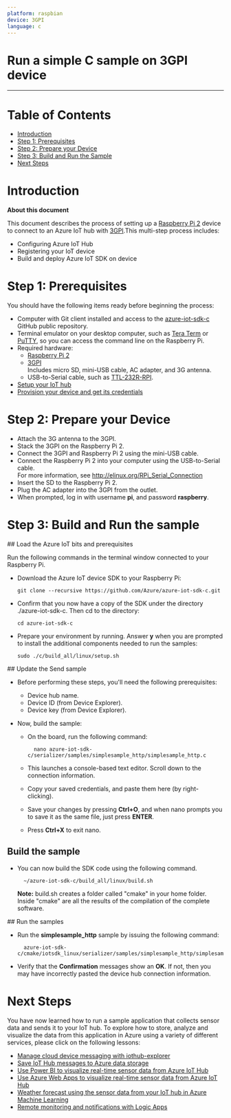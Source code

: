 ```yaml
---
platform: raspbian
device: 3GPI
language: c
---
```


Run a simple C sample on 3GPI device
===
---

# Table of Contents

-   [Introduction](#Introduction)
-   [Step 1: Prerequisites](#Step-1-Prerequisites)
-   [Step 2: Prepare your Device](#Step-2-PrepareDevice)
-   [Step 3: Build and Run the Sample](#Step-3-Build)
-   [Next Steps](#NextSteps)

<a name="Introduction"></a>
# Introduction

**About this document**

This document describes the process of setting up a [Raspberry Pi 2](https://www.raspberrypi.org/) device to connect to an Azure IoT hub with [3GPI](http://www.mechatrax.com/products/3gpi).This multi-step process includes:
-   Configuring Azure IoT Hub
-   Registering your IoT device
-   Build and deploy Azure IoT SDK on device

<a name="Step-1-Prerequisites"></a>
# Step 1: Prerequisites

You should have the following items ready before beginning the process:
-   Computer with Git client installed and access to the
    [azure-iot-sdk-c](https://github.com/Azure/azure-iot-sdk-c) GitHub public repository.
-   Terminal emulator on your desktop computer, such as [Tera Term](https://osdn.jp/projects/ttssh2/) or [PuTTY](http://www.putty.org/), so you can access the command line on the Raspberry Pi.
- Required hardware:  
  - [Raspberry Pi 2](https://www.raspberrypi.org/products/raspberry-pi-2-model-b/)  
  - [3GPI](http://www.mechatrax.com/products/3gpi)  
	  Includes micro SD, mini-USB cable, AC adapter, and 3G antenna.
  - USB-to-Serial cable, such as [TTL-232R-RPI](http://www.ftdichip.com/Products/Cables/RPi.htm).  
-   [Setup your IoT hub][lnk-setup-iot-hub]
-   [Provision your device and get its credentials][lnk-manage-iot-hub]

<a name="Step-2-PrepareDevice"></a>
# Step 2: Prepare your Device
-  Attach the 3G antenna to the 3GPI.
-  Stack the 3GPI on the Raspberry Pi 2.
-  Connect the 3GPI and Raspberry Pi 2 using the mini-USB cable.
-  Connect the Raspberry Pi 2 into your computer using the USB-to-Serial cable.  
   For more information, see http://elinux.org/RPi_Serial_Connection
-  Insert the SD to the Raspberry Pi 2.
-  Plug the AC adapter into the 3GPI from the outlet.
-  When prompted, log in with username **pi**, and password **raspberry**.

<a name="Step-3-Build"></a>
# Step 3: Build and Run the sample

<a name="Load-the-Azure-IoT-bits-and-prerequisites"/>
## Load the Azure IoT bits and prerequisites

Run the following commands in the terminal window connected to your Raspberry Pi.

- Download the Azure IoT device SDK to your Raspberry Pi:

  ```
  git clone --recursive https://github.com/Azure/azure-iot-sdk-c.git
  ```

- Confirm that you now have a copy of the SDK under the directory ./azure-iot-sdk-c.
Then cd to the directory:
  ```
  cd azure-iot-sdk-c
  ```

- Prepare your environment by running. Answer **y** when you are prompted to install the additional components needed to run the samples:
  ```
  sudo ./c/build_all/linux/setup.sh
  ```

<a name="Build-the-Azure-client"/>
## Update the Send sample

- Before performing these steps, you'll need the following prerequisites:

	- Device hub name.
	- Device ID (from Device Explorer).
	- Device key (from Device Explorer).

- Now, build the sample:

	- On the board, run the following command:

			nano azure-iot-sdk-c/serializer/samples/simplesample_http/simplesample_http.c

	- This launches a console-based text editor. Scroll down to the connection information.

	- Copy your saved credentials, and paste them here (by right-clicking).

	- Save your changes by pressing **Ctrl+O**, and when nano prompts you to save it as the same file, just press **ENTER**.

	- Press **Ctrl+X** to exit nano.

## Build the sample

- You can now build the SDK code using the following command.

		~/azure-iot-sdk-c/build_all/linux/build.sh

	**Note:** build.sh creates a folder called "cmake" in your home folder. Inside "cmake" are all the results of the compilation of the complete software.

<a name="Run-the-samples"/>
## Run the samples

- Run the **simplesample_http** sample by issuing the following command:

        azure-iot-sdk-c/cmake/iotsdk_linux/serializer/samples/simplesample_http/simplesample_http

- Verify that the **Confirmation** messages show an **OK**. If not, then you may have incorrectly pasted the device hub connection information.

<a name="NextSteps"></a>
# Next Steps

You have now learned how to run a sample application that collects sensor data and sends it to your IoT hub. To explore how to store, analyze and visualize the data from this application in Azure using a variety of different services, please click on the following lessons:

-   [Manage cloud device messaging with iothub-explorer]
-   [Save IoT Hub messages to Azure data storage]
-   [Use Power BI to visualize real-time sensor data from Azure IoT Hub]
-   [Use Azure Web Apps to visualize real-time sensor data from Azure IoT Hub]
-   [Weather forecast using the sensor data from your IoT hub in Azure Machine Learning]
-   [Remote monitoring and notifications with Logic Apps]   

[Manage cloud device messaging with iothub-explorer]: https://docs.microsoft.com/en-us/azure/iot-hub/iot-hub-explorer-cloud-device-messaging
[Save IoT Hub messages to Azure data storage]: https://docs.microsoft.com/en-us/azure/iot-hub/iot-hub-store-data-in-azure-table-storage
[Use Power BI to visualize real-time sensor data from Azure IoT Hub]: https://docs.microsoft.com/en-us/azure/iot-hub/iot-hub-live-data-visualization-in-power-bi
[Use Azure Web Apps to visualize real-time sensor data from Azure IoT Hub]: https://docs.microsoft.com/en-us/azure/iot-hub/iot-hub-live-data-visualization-in-web-apps
[Weather forecast using the sensor data from your IoT hub in Azure Machine Learning]: https://docs.microsoft.com/en-us/azure/iot-hub/iot-hub-weather-forecast-machine-learning
[Remote monitoring and notifications with Logic Apps]: https://docs.microsoft.com/en-us/azure/iot-hub/iot-hub-monitoring-notifications-with-azure-logic-apps
[lnk-setup-iot-hub]: ../setup_iothub.md
[lnk-manage-iot-hub]: ../manage_iot_hub.md
